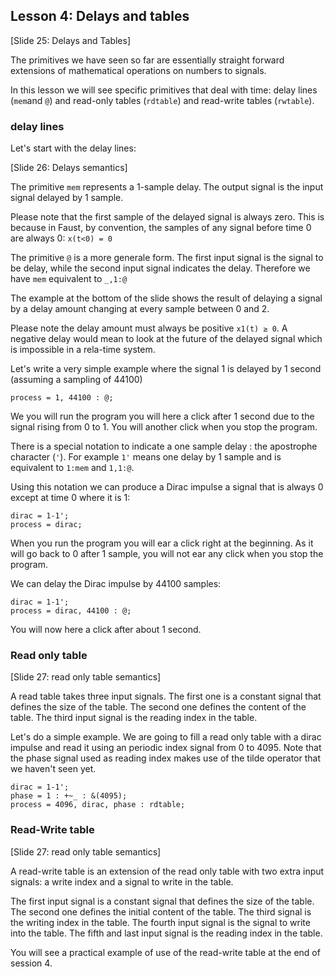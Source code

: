 ## Lesson 4: Delays and tables
[Slide 25: Delays and Tables]

The primitives we have seen so far are essentially straight forward extensions 
of mathematical operations on numbers to signals. 

In this lesson we will see specific primitives that deal with time: delay lines (`mem`and `@`)
and read-only tables (`rdtable`) and read-write tables (`rwtable`).

### delay lines
Let's start with the delay lines:

[Slide 26: Delays semantics]

The primitive `mem` represents a 1-sample delay. The output signal is the input 
signal delayed by 1 sample. 

Please note that the first sample of the delayed signal is always zero. This is because in Faust, 
by convention, the samples of any signal before time 0 are always 0: `x(t<0) = 0` 

The primitive `@` is a more generale form. The first input signal is the signal to be delay, while the second input signal indicates the delay. Therefore we have `mem` equivalent to `_,1:@`

The example at the bottom of the slide shows the result of delaying a signal by a delay amount changing at every sample between 0 and 2. 

Please note the delay amount must always be positive `x1(t) ≥ 0`. A negative delay would mean to look at the future of the delayed signal which is impossible in a rela-time system.

Let's write a very simple example where the signal 1 is delayed by 1 second (assuming a sampling of 44100)

```
process = 1, 44100 : @;
```

We you will run the program you will here a click after 1 second due to the signal rising from 0 to 1. You will another click when you stop the program.

There is a special notation to indicate a one sample delay : the apostrophe character (`'`).
For example `1'` means one delay by 1 sample and is equivalent to `1:mem` and `1,1:@`. 

Using this notation we can produce a Dirac impulse a signal that is always 0 except at time 0 where it is 1:

```
dirac = 1-1';
process = dirac;
```

When you run the program you will ear a click right at the beginning. As it will go back to 0 after 1 sample, you will not ear any click when you stop the program.

We can delay the Dirac impulse by 44100 samples:

```
dirac = 1-1';
process = dirac, 44100 : @;
```

You will now here a click after about 1 second.

### Read only table

[Slide 27: read only table semantics]

A read table takes three input signals. The first one is a constant signal that
defines the size of the table. The second one defines the content of the table.
The third input signal is the reading index in the table.

Let's do a simple example. We are going to fill a read only table with a dirac impulse and 
read it using an periodic index signal from 0 to 4095. Note that the phase signal used as 
reading index makes use of the tilde operator that we haven't seen yet.

```
dirac = 1-1';
phase = 1 : +~_ : &(4095);
process = 4096, dirac, phase : rdtable;
```

### Read-Write table

[Slide 27: read only table semantics]

A read-write table is an extension of the read only table with two extra input signals: 
a write index and a signal to write in the table. 

The first input signal is a constant signal that defines the size of the table. The second one defines the initial content 
of the table. The third signal is the writing index in the table. The fourth input signal 
is the signal to write into the table. The fifth and last input signal is the reading 
index in the table. 

You will see a practical example of use of the read-write table at the end of session 4.




